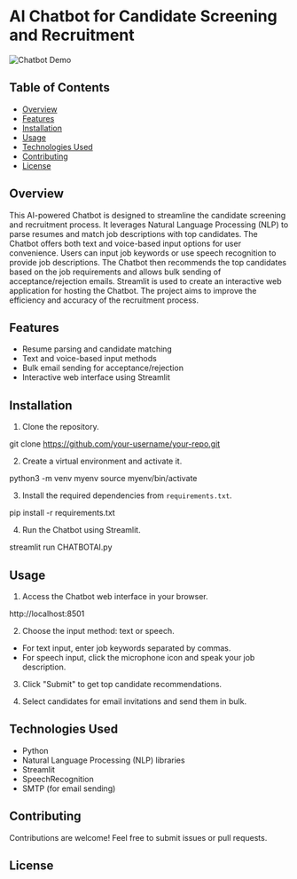 # AI Chatbot for Candidate Screening and Recruitment

![Chatbot Demo](/path/to/demo.gif)

## Table of Contents

- [Overview](#overview)
- [Features](#features)
- [Installation](#installation)
- [Usage](#usage)
- [Technologies Used](#technologies-used)
- [Contributing](#contributing)
- [License](#license)

## Overview

This AI-powered Chatbot is designed to streamline the candidate screening and recruitment process. It leverages Natural Language Processing (NLP) to parse resumes and match job descriptions with top candidates. The Chatbot offers both text and voice-based input options for user convenience. Users can input job keywords or use speech recognition to provide job descriptions. The Chatbot then recommends the top candidates based on the job requirements and allows bulk sending of acceptance/rejection emails. Streamlit is used to create an interactive web application for hosting the Chatbot. The project aims to improve the efficiency and accuracy of the recruitment process.

## Features

- Resume parsing and candidate matching
- Text and voice-based input methods
- Bulk email sending for acceptance/rejection
- Interactive web interface using Streamlit

## Installation

1. Clone the repository.

 git clone https://github.com/your-username/your-repo.git 


2. Create a virtual environment and activate it.

 python3 -m venv myenv
 source myenv/bin/activate


3. Install the required dependencies from `requirements.txt`.

pip install -r requirements.txt 


4. Run the Chatbot using Streamlit.


streamlit run CHATBOTAI.py 

## Usage

1. Access the Chatbot web interface in your browser.

  http://localhost:8501



2. Choose the input method: text or speech.
- For text input, enter job keywords separated by commas.
- For speech input, click the microphone icon and speak your job description.

3. Click "Submit" to get top candidate recommendations.

4. Select candidates for email invitations and send them in bulk.

## Technologies Used

- Python
- Natural Language Processing (NLP) libraries
- Streamlit
- SpeechRecognition
- SMTP (for email sending)

## Contributing

Contributions are welcome! Feel free to submit issues or pull requests.

## License




